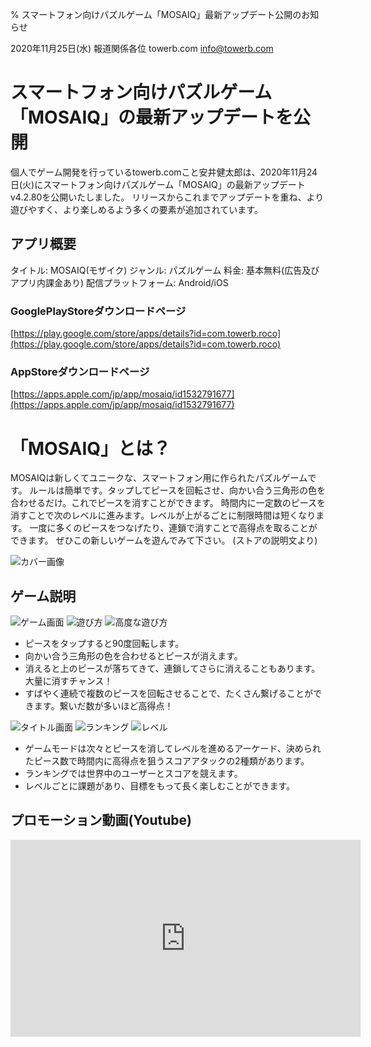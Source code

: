 % スマートフォン向けパズルゲーム「MOSAIQ」最新アップデート公開のお知らせ

2020年11月25日(水)
報道関係各位
towerb.com
[info@towerb.com](mailto:info@towerb.com)

# スマートフォン向けパズルゲーム「MOSAIQ」の最新アップデートを公開

個人でゲーム開発を行っているtowerb.comこと安井健太郎は、2020年11月24日(火)にスマートフォン向けパズルゲーム「MOSAIQ」の最新アップデートv4.2.80を公開いたしました。
リリースからこれまでアップデートを重ね、より遊びやすく、より楽しめるよう多くの要素が追加されています。

## アプリ概要

タイトル: MOSAIQ(モザイク)
ジャンル: パズルゲーム
料金: 基本無料(広告及びアプリ内課金あり)
配信プラットフォーム: Android/iOS

### GooglePlayStoreダウンロードページ

[https://play.google.com/store/apps/details?id=com.towerb.roco](https://play.google.com/store/apps/details?id=com.towerb.roco)

### AppStoreダウンロードページ

[https://apps.apple.com/jp/app/mosaiq/id1532791677](https://apps.apple.com/jp/app/mosaiq/id1532791677)

# 「MOSAIQ」とは？

MOSAIQは新しくてユニークな、スマートフォン用に作られたパズルゲームです。
ルールは簡単です。タップしてピースを回転させ、向かい合う三角形の色を合わせるだけ。これでピースを消すことができます。
時間内に一定数のピースを消すことで次のレベルに進みます。レベルが上がるごとに制限時間は短くなります。
一度に多くのピースをつなげたり、連鎖で消すことで高得点を取ることができます。
ぜひこの新しいゲームを遊んでみて下さい。
(ストアの説明文より)

![カバー画像](mosaiq_feature.png)

## ゲーム説明

![ゲーム画面](mosaiq_game_ja.png) ![遊び方](mosaiq_instruction_1_ja.png) ![高度な遊び方](mosaiq_instruction_2_ja.png)

* ピースをタップすると90度回転します。
* 向かい合う三角形の色を合わせるとピースが消えます。
* 消えると上のピースが落ちてきて、連鎖してさらに消えることもあります。大量に消すチャンス！
* すばやく連続で複数のピースを回転させることで、たくさん繋げることができます。繋いだ数が多いほど高得点！

![タイトル画面](mosaiq_title_ja.png) ![ランキング](mosaiq_ranking_ja.png) ![レベル](mosaiq_level_ja.png)

* ゲームモードは次々とピースを消してレベルを進めるアーケード、決められたピース数で時間内に高得点を狙うスコアアタックの2種類があります。
* ランキングでは世界中のユーザーとスコアを競えます。
* レベルごとに課題があり、目標をもって長く楽しむことができます。

## プロモーション動画(Youtube)

<iframe width="560" height="315" src="https://www.youtube.com/embed/MvdKaQM4Z_I" frameborder="0" allow="accelerometer; autoplay; clipboard-write; encrypted-media; gyroscope; picture-in-picture" allowfullscreen></iframe>
